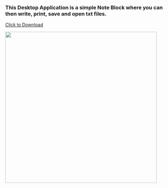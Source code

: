 <h3>
  This Desktop Application is a simple Note Block where you can then write, print, save and open txt files.
</h3>
<a href="https://github.com/BlueButterflies/Note/files/4489648/setup.zip" download>Click to Download</a>


<p align="left">
  <img src="https://user-images.githubusercontent.com/52591976/79241042-cb46ae80-7e72-11ea-83b5-f84ec27ac853.png"width =480/>
</p>

